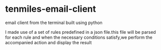 # tenmiles-email-client
email client from the terminal built using python

I made use of a set of rules predefined in a json file.this file will be parsed for each rule and when the necessary conditions
satisfy,we perform the accompanied action and display the result
